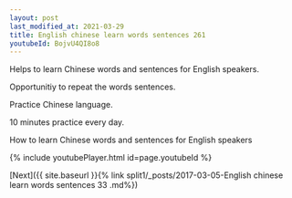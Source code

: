 ```yaml
---
layout: post
last_modified_at: 2021-03-29
title: English chinese learn words sentences 261 
youtubeId: BojvU4QI8o8
---
```

 
 
Helps to learn Chinese words and sentences for English speakers.

Opportunitiy to repeat the words sentences. 

Practice Chinese language. 
 
10 minutes practice every day. 
 
How to learn Chinese words and sentences for English speakers 
 
{% include youtubePlayer.html id=page.youtubeId %}
 
 
[Next]({{ site.baseurl }}{% link  split1/_posts/2017-03-05-English chinese learn words sentences 33 .md%})
 
